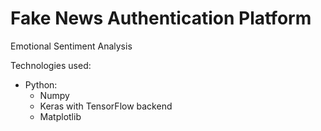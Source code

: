 # Fake News Authentication Platform
Emotional Sentiment Analysis

Technologies used:

- Python:
  - Numpy
  - Keras with TensorFlow backend
  - Matplotlib
